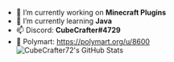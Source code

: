 * 🔭 I’m currently working on **Minecraft Plugins**
* 🌱 I’m currently learning **Java**
* 📫 Discord: **CubeCrafter#4729**
* 🚀 Polymart: https://polymart.org/u/8600
![CubeCrafter72's GitHub Stats](https://github-readme-stats.vercel.app/api?username=CubeCrafter72&theme=github_dark&show_icons=true)
